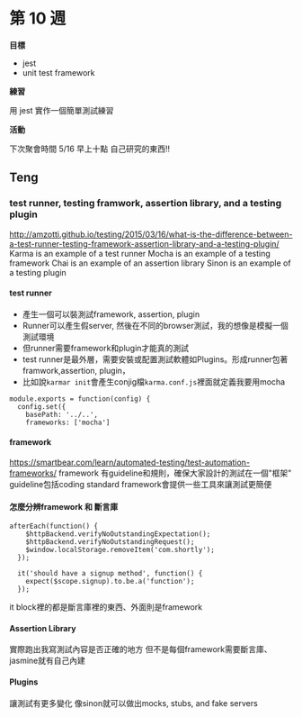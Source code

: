 # 第 10 週

**目標**

- jest
- unit test framework

**練習**

用 jest 實作一個簡單測試練習

**活動**

下次聚會時間 5/16 早上十點
自己研究的東西!!




## Teng


### test runner, testing framwork, assertion library, and a testing plugin
http://amzotti.github.io/testing/2015/03/16/what-is-the-difference-between-a-test-runner-testing-framework-assertion-library-and-a-testing-plugin/
Karma is an example of a test runner
Mocha is an example of a testing framework
Chai is an example of an assertion library
Sinon is an example of a testing plugin



#### test runner
- 產生一個可以裝測試framework, assertion, plugin
- Runner可以產生假server, 然後在不同的browser測試，我的想像是模擬一個測試環境
- 但runner需要framework和plugin才能真的測試
- test runner是最外層，需要安裝或配置測試軟體如Plugins。形成runner包著framwork,assertion, plugin，
- 比如說```karmar init```會產生conjig檔```karma.conf.js```裡面就定義我要用mocha
```
module.exports = function(config) {
  config.set({
    basePath: '../..',
    frameworks: ['mocha']
```


#### framework
https://smartbear.com/learn/automated-testing/test-automation-frameworks/
framework 有guideline和規則，確保大家設計的測試在一個"框架"
guideline包括coding standard
framework會提供一些工具來讓測試更簡便



#### 怎麼分辨framework 和 斷言庫
```
afterEach(function() {
    $httpBackend.verifyNoOutstandingExpectation();
    $httpBackend.verifyNoOutstandingRequest();
    $window.localStorage.removeItem('com.shortly');
  });

  it('should have a signup method', function() {
    expect($scope.signup).to.be.a('function');
  });
```

it block裡的都是斷言庫裡的東西、外面則是framework


#### Assertion Library
實際跑出我寫測試內容是否正確的地方
但不是每個framework需要斷言庫、jasmine就有自己內建


#### Plugins
讓測試有更多變化
像sinon就可以做出mocks, stubs, and fake servers

